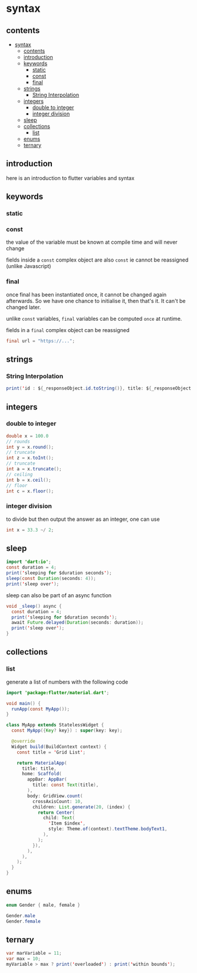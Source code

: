 # syntax

## contents

- [syntax](#syntax)
  - [contents](#contents)
  - [introduction](#introduction)
  - [keywords](#keywords)
    - [static](#static)
    - [const](#const)
    - [final](#final)
  - [strings](#strings)
    - [String Interpolation](#string-interpolation)
  - [integers](#integers)
    - [double to integer](#double-to-integer)
    - [integer division](#integer-division)
  - [sleep](#sleep)
  - [collections](#collections)
    - [list](#list)
  - [enums](#enums)
  - [ternary](#ternary)

## introduction

here is an introduction to flutter variables and syntax

## keywords

### static

### const

the value of the variable must be known at compile time and will never change

fields inside a `const` complex object are also `const` ie cannot be reassigned (unlike Javascript)

### final

once final has been instantiated once, it cannot be changed again afterwards.  So we have one chance to initialise it, then that's it.  It can't be changed later.

unlike `const` variables, `final` variables can be computed `once` at runtime.

fields in a `final` complex object can be reassigned

```java
final url = "https://...";
```

## strings

### String Interpolation

```java
print('id : ${_responseObject.id.toString()}, title: ${_responseObject.title}, body: ${_responseObject.body}, userId: ${_responseObject.userId}')
```

## integers

### double to integer

```java
double x = 100.0
// rounds
int y = x.round();
// truncate
int z = x.toInt();
// truncate
int a = x.truncate();
// ceiling
int b = x.ceil();
// floor
int c = x.floor();
```

### integer division

to divide but then output the answer as an integer, one can use

```java
int x = 33.3 ~/ 2;
```

## sleep

```java
import 'dart:io';
const duration = 4;
print('sleeping for $duration seconds');
sleep(const Duration(seconds: 4));
print('sleep over');
```

sleep can also be part of an async function

```java
void _sleep() async {
  const duration = 4;
  print('sleeping for $duration seconds');
  await Future.delayed(Duration(seconds: duration));
  print('sleep over');
}
```

## collections

### list

generate a list of numbers with the following code

```java
import 'package:flutter/material.dart';

void main() {
  runApp(const MyApp());
}

class MyApp extends StatelessWidget {
  const MyApp({Key? key}) : super(key: key);

  @override
  Widget build(BuildContext context) {
    const title = 'Grid List';

    return MaterialApp(
      title: title,
      home: Scaffold(
        appBar: AppBar(
          title: const Text(title),
        ),
        body: GridView.count(
          crossAxisCount: 10,
          children: List.generate(20, (index) {
            return Center(
              child: Text(
                'Item $index',
                style: Theme.of(context).textTheme.bodyText1,
              ),
            );
          }),
        ),
      ),
    );
  }
}
```

## enums

```java
enum Gender { male, female }

Gender.male
Gender.female
```

## ternary

```java
var marVariable = 11;
var max = 10;
myVariable > max ? print('overloaded') : print('within bounds');
```